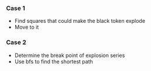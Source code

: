 ### Case 1
* Find squares that could make the black token explode
* Move to it

### Case 2
* Determine the break point of explosion series
* Use bfs to find the shortest path

